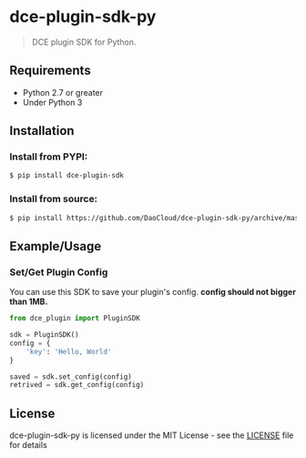 # dce-plugin-sdk-py

> DCE plugin SDK for Python.

## Requirements

- Python 2.7 or greater
- Under Python 3

## Installation

### Install from PYPI:

```bash
$ pip install dce-plugin-sdk
```

### Install from source:

```bash
$ pip install https://github.com/DaoCloud/dce-plugin-sdk-py/archive/master.zip
```

## Example/Usage

### Set/Get Plugin Config

You can use this SDK to save your plugin's config.
**config should not bigger than 1MB.**


```python
from dce_plugin import PluginSDK

sdk = PluginSDK()
config = {
    'key': 'Hello, World'
}

saved = sdk.set_config(config)
retrived = sdk.get_config(config)
```


## License
dce-plugin-sdk-py is licensed under the MIT License - see the 
[LICENSE](https://github.com/DaoCloud/dce-plugin-sdk-py/blob/master/LICENSE) file for details